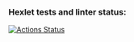 ### Hexlet tests and linter status:
[![Actions Status](https://github.com/GPWD/frontend-project-11/actions/workflows/hexlet-check.yml/badge.svg)](https://github.com/GPWD/frontend-project-11/actions)